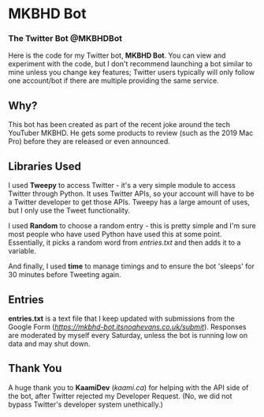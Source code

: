 # MKBHD Bot
### The Twitter Bot **@MKBHDBot**

Here is the code for my Twitter bot, **MKBHD Bot**.
You can view and experiment with the code, but I don't recommend launching a bot similar to mine unless you change key features; Twitter users typically will only follow one account/bot if there are multiple providing the same service.

## Why?

This bot has been created as part of the recent joke around the tech YouTuber MKBHD. He gets some products to review (such as the 2019 Mac Pro) before they are released or even announced.

## Libraries Used

I used **Tweepy** to access Twitter - it's a very simple module to access Twitter through Python. It uses Twitter APIs, so your account will have to be a Twitter developer to get those APIs. Tweepy has a large amount of uses, but I only use the Tweet functionality. 

I used **Random** to choose a random entry - this is pretty simple and I'm sure most people who have used Python have used this at some point. Essentially, it picks a random word from *entries.txt* and then adds it to a variable.

And finally, I used **time** to manage timings and to ensure the bot 'sleeps' for 30 minutes before Tweeting again.

## Entries

**entries.txt** is a text file that I keep updated with submissions from the Google Form (*https://mkbhd-bot.itsnoahevans.co.uk/submit*). Responses are moderated by myself every Saturday, unless the bot is running low on data and may shut down.

## Thank You

A huge thank you to **KaamiDev** (*kaami.ca*) for helping with the API side of the bot, after Twitter rejected my Developer Request. (No, we did not bypass Twitter's developer system unethically.)
